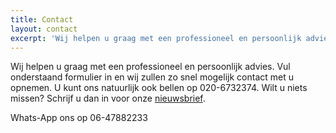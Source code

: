 ```yaml
---
title: Contact
layout: contact
excerpt: 'Wij helpen u graag met een professioneel en persoonlijk advies. Vul onderstaand formulier in en wij zullen zo snel mogelijk contact met u opnemen. U kunt ons natuurlijk ook bellen op 020-6732374.'
---
```


Wij helpen u graag met een professioneel en persoonlijk advies. Vul onderstaand formulier in en wij zullen zo snel mogelijk contact met u opnemen. U kunt ons natuurlijk ook bellen op 020-6732374. Wilt u niets missen? Schrijf u dan in voor onze [nieuwsbrief](/contact/nieuwsbrief/index.html).

<i class="fa icon-whatsapp"></i> Whats-App ons op 06-47882233